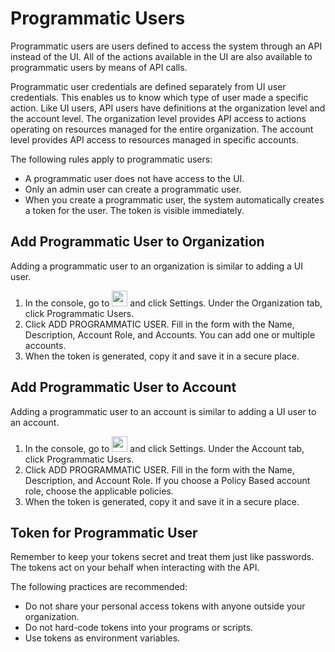 # Programmatic Users

Programmatic users are users defined to access the system through an API instead of the UI. All of the actions available in the UI are also available to programmatic users by means of API calls.

Programmatic user credentials are defined separately from UI user credentials. This enables us to know which type of user made a specific action. Like UI users, API users have definitions at the organization level and the account level. The organization level provides API access to actions operating on resources managed for the entire organization. The account level provides API access to resources managed in specific accounts.

The following rules apply to programmatic users:
* A programmatic user does not have access to the UI.
* Only an admin user can create a programmatic user.
* When you create a programmatic user, the system automatically creates a token for the user. The token is visible immediately.

## Add Programmatic User to Organization

Adding a programmatic user to an organization is similar to adding a UI user.

1. In the console, go to <img src="/administration/_media/user-icon.png" width="25" height="25" /> and click Settings. Under the Organization tab, click Programmatic Users.
2. Click ADD PROGRAMMATIC USER. Fill in the form with the Name, Description, Account Role, and Accounts. You can add one or multiple accounts.
3. When the token is generated, copy it and save it in a secure place.

## Add Programmatic User to Account

Adding a programmatic user to an account is similar to adding a UI user to an account.

1. In the console, go to <img src="/administration/_media/user-icon.png" width="25" height="25" /> and click Settings. Under the Account tab, click Programmatic Users.
2. Click ADD PROGRAMMATIC USER. Fill in the form with the Name, Description, and Account Role. If you choose a Policy Based account role, choose the applicable policies.
3. When the token is generated, copy it and save it in a secure place.

## Token for Programmatic User

Remember to keep your tokens secret and treat them just like passwords. The tokens act on your behalf when interacting with the API.

The following practices are recommended:
* Do not share your personal access tokens with anyone outside your organization.
* Do not hard-code tokens into your programs or scripts.
* Use tokens as environment variables.
